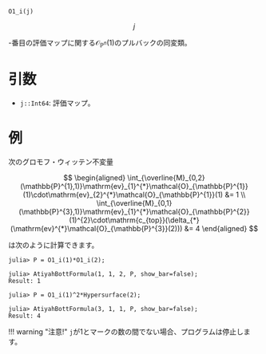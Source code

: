 ```
O1_i(j)
```

$$
j
$$

-番目の評価マップに関する$\mathcal{O}_{\mathbb{P}^n}(1)$のプルバックの同変類。

# 引数

  * `j::Int64`: 評価マップ。

# 例

次のグロモフ・ウィッテン不変量

$$
\begin{aligned}
\int_{\overline{M}_{0,2}(\mathbb{P}^{1},1)}\mathrm{ev}_{1}^{*}\mathcal{O}_{\mathbb{P}^{1}}(1)\cdot\mathrm{ev}_{2}^{*}\mathcal{O}_{\mathbb{P}^{1}}(1) &= 1 \\
\int_{\overline{M}_{0,1}(\mathbb{P}^{3},1)}\mathrm{ev}_{1}^{*}\mathcal{O}_{\mathbb{P}^{2}}(1)^{2}\cdot\mathrm{c_{top}}(\delta_{*}(\mathrm{ev}^{*}\mathcal{O}_{\mathbb{P}^{3}}(2))) &= 4
\end{aligned}
$$

は次のように計算できます。

```jldoctest; setup = :(using AtiyahBott)
julia> P = O1_i(1)*O1_i(2);

julia> AtiyahBottFormula(1, 1, 2, P, show_bar=false);
Result: 1

julia> P = O1_i(1)^2*Hypersurface(2);

julia> AtiyahBottFormula(3, 1, 1, P, show_bar=false);
Result: 4
```

!!! warning "注意!"
    `j`が1とマークの数の間でない場合、プログラムは停止します。

